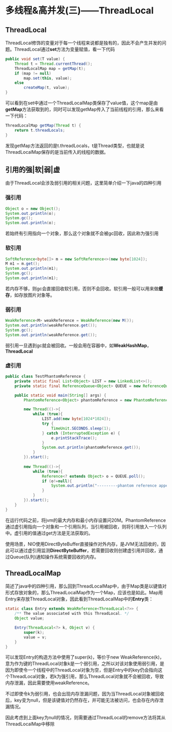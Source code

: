 # 多线程&高并发(三)——ThreadLocal

## ThreadLocal

ThreadLocal修饰的变量对于每一个线程来说都是独有的，因此不会产生并发的问题。ThreadLocal通过**set**方法为变量赋值，看一下代码

```java
public void set(T value) {
    Thread t = Thread.currentThread();
    ThreadLocalMap map = getMap(t);
    if (map != null)
        map.set(this, value);
    else
        createMap(t, value);
}
```

可以看到在set中通过一个ThreadLocalMap类保存了value值，这个map是由**getMap**方法获取到的，同时可以发现getMap传入了当前线程的引用，那么来看一下代码：

```java
ThreadLocalMap getMap(Thread t) {
    return t.threadLocals;
}
```

发现getMap方法返回的是t.threadLocals，t是Thread类型，也就是说ThreadLocalMap保存的是当前传入的线程的数据。



## 引用的强|软|弱|虚

由于ThreadLocal会涉及弱引用的相关问题，这里简单介绍一下java的四种引用

### 强引用

```java
Object o = new Object();
System.out.println(o);
System.gc();
System.out.println(o);
```

若始终有引用指向一个对象，那么这个对象就不会被gc回收，因此称为强引用

### 软引用

```java
SoftReference<byte[]> m = new SoftReference<>(new byte[1024]);
M m1 = m.get();
System.out.println(m1);
System.gc();
System.out.println(m1);
```

若内存不够，则gc会直接回收软引用，否则不会回收。软引用一般可以用来做**缓存**，如存放图片对象等。

### 弱引用

```java
WeakReference<M> weakReference = WeakReference(new M());
System.out.println(weakReference.get());
System.gc();
System.out.println(weakReference.get());
```

弱引用一旦遇到gc就会被回收。一般会用在容器中，如**WeakHashMap**，**ThreadLocal**

### 虚引用

```java
public class TestPhantomReference {
    private static final List<Object> LIST = new LinkedList<>();
    private static final ReferenceQueue<Object> QUEUE = new ReferenceQueue<>();

    public static void main(String[] args) {
        PhantomReference<Object> phantomReference = new PhantomReference<>(new Object(),QUEUE);

        new Thread(()->{
            while (true){
                LIST.add(new byte[1024*1024]);
                try {
                    TimeUnit.SECONDS.sleep(1);
                } catch (InterruptedException e) {
                    e.printStackTrace();
                }
                System.out.println(phantomReference.get());
            }
        }).start();
        
        new Thread(()->{
            while (true){
                Reference<? extends Object> o = QUEUE.poll();
                if (o!=null){
                    System.out.println("---------phantom reference appear");
                }
            }
        }).start();
    }
}
```

在运行代码之前，将jvm的最大内存和最小内存设置问20M。PhantomReference通过虚引用指向一个对象和一个引用队列，当引用被回收，则将引用放入一个队列中。虚引用的值通过get方法是无法获取的。

使用场景，NIO使用DirectByteBuffer直接操作对外内存，是JVM无法回收的，因此可以通过虚引用监测**DirectByteBuffer**，若需要回收则创建虚引用并回收，通过Queue(队列)通知操作系统需要回收的内存。

##  ThreadLocalMap

简述了java中的四种引用，那么回到ThreadLocalMap中，由于Map类是以键值对形式存放对象的，那么ThreadLocalMap作为一个Map，应该也是如此。Map用Entry来存放ThreadLocal对象，因此看到ThreadLocalMap中的**Entry**类：

```java
static class Entry extends WeakReference<ThreadLocal<?>> {
    /** The value associated with this ThreadLocal. */
    Object value;

    Entry(ThreadLocal<?> k, Object v) {
        super(k);
        value = v;
    }
}
```

可以发现Entry的构造方法中使用了super(k)，等价于new WeakReference(k)，意为作为键的ThreadLocal对象k是一个弱引用，之所以对该对象使用弱引用，是因为即使令一个线程中的ThreadLocal对象为空，但是Entry中的key仍会指向这个ThreadLocal对象，若k为强引用，那么ThreadLocal对象就不会被回收，导致内存泄漏，因此需要使用weakReference。

不过即使令k为弱引用，也会出现内存泄漏问题，因为当ThreadLocal对象被回收后，key变为null，但是该键值对仍然存在，并可能无法被访问，也会存在内存泄漏情况。

因此考虑到上面key为null的情况，则需要通过ThreadLocal的remove方法将其从ThreadLocalMap中移除

